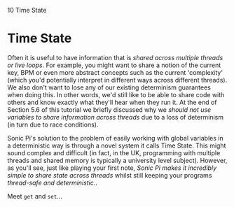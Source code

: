 10 Time State

# Time State

Often it is useful to have information that is *shared across multiple threads or live loops*. For example, you might want to share a notion of the current key, BPM or even more abstract concepts such as the current 'complexity' (which you'd potentially interpret in different ways across different threads). We also don't want to lose any of our existing determinism guarantees when doing this. In other words, we'd still like to be able to share code with others and know exactly what they'll hear when they run it. At the end of Section 5.6 of this tutorial we briefly discussed why we *should not use variables to share information across threads* due to a loss of determinism (in turn due to race conditions).

Sonic Pi's solution to the problem of easily working with global variables in a deterministic way is through a novel system it calls Time State. This might sound complex and difficult (in fact, in the UK, programming with multiple threads and shared memory is typically a university level subject). However, as you'll see, just like playing your first note, *Sonic Pi makes it incredibly simple to share state across threads* whilst still keeping your programs *thread-safe and deterministic.*.

Meet `get` and `set`...
